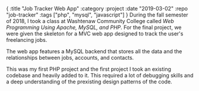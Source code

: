 {
  :title "Job Tracker Web App"
  :category :project
  :date "2019-03-02"
  :repo "job-tracker"
  :tags ["php", "mysql", "javascript"]
}
During the fall semester of 2018, I took a class at Washtenaw Community College called _Web Programming Using Apache, MySQL, and PHP_. For the final project, we were given the skeleton for a MVC web app designed to track the user's freelancing jobs.

The web app features a MySQL backend that stores all the data and the relationships between jobs, accounts, and contacts.

This was my first PHP project and the first project I took an existing codebase and heavily added to it. This required a lot of debugging skills and a deep understanding of the prexisting design patterns of the code.
